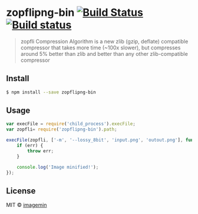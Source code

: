 # zopflipng-bin [![Build Status](http://img.shields.io/travis/imagemin/zopflipng-bin.svg?style=flat)](https://travis-ci.org/imagemin/zopflipng-bin) [![Build status](https://ci.appveyor.com/api/projects/status/wby51t87xij21y34)](https://ci.appveyor.com/project/ShinnosukeWatanabe/zopflipng-bin)

> zopfli Compression Algorithm is a new zlib (gzip, deflate) compatible compressor that takes more time (~100x slower), but compresses around 5% better than zlib and better than any other zlib-compatible compressor


## Install

```sh
$ npm install --save zopflipng-bin
```


## Usage

```js
var execFile = require('child_process').execFile;
var zopfli= require('zopflipng-bin').path;

execFile(zopfli, ['-m', '--lossy_8bit', 'input.png', 'outout.png'], function (err) {
	if (err) {
		throw err;
	}

	console.log('Image minified!');
});
```


## License

MIT © [imagemin](https://github.com/imagemin)
